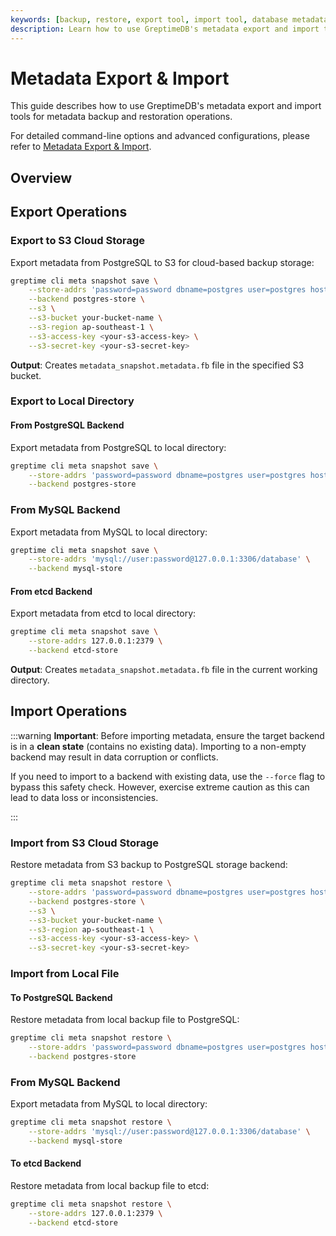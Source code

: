 ```yaml
---
keywords: [backup, restore, export tool, import tool, database metadata backup, medata restoration, command line tool, disaster recovery]
description: Learn how to use GreptimeDB's metadata export and import tools for backing up and restoring database metadata, including comprehensive examples and best practices
---
```


# Metadata Export & Import

This guide describes how to use GreptimeDB's metadata export and import tools for metadata backup and restoration operations.

For detailed command-line options and advanced configurations, please refer to [Metadata Export & Import](/reference/command-lines/utilities/metadata.md).

## Overview

## Export Operations

### Export to S3 Cloud Storage

Export metadata from PostgreSQL to S3 for cloud-based backup storage:

```bash
greptime cli meta snapshot save \
    --store-addrs 'password=password dbname=postgres user=postgres host=localhost port=5432' \
    --backend postgres-store \
    --s3 \
    --s3-bucket your-bucket-name \
    --s3-region ap-southeast-1 \
    --s3-access-key <your-s3-access-key> \
    --s3-secret-key <your-s3-secret-key>
```

**Output**: Creates `metadata_snapshot.metadata.fb` file in the specified S3 bucket.

### Export to Local Directory

#### From PostgreSQL Backend

Export metadata from PostgreSQL to local directory:

```bash
greptime cli meta snapshot save \
    --store-addrs 'password=password dbname=postgres user=postgres host=localhost port=5432' \
    --backend postgres-store
```

### From MySQL Backend

Export metadata from MySQL to local directory:

```bash
greptime cli meta snapshot save \
    --store-addrs 'mysql://user:password@127.0.0.1:3306/database' \
    --backend mysql-store
```

#### From etcd Backend

Export metadata from etcd to local directory:

```bash
greptime cli meta snapshot save \
    --store-addrs 127.0.0.1:2379 \
    --backend etcd-store
```

**Output**: Creates `metadata_snapshot.metadata.fb` file in the current working directory.

## Import Operations

:::warning
**Important**: Before importing metadata, ensure the target backend is in a **clean state** (contains no existing data). Importing to a non-empty backend may result in data corruption or conflicts. 

If you need to import to a backend with existing data, use the `--force` flag to bypass this safety check. However, exercise extreme caution as this can lead to data loss or inconsistencies.

:::

### Import from S3 Cloud Storage

Restore metadata from S3 backup to PostgreSQL storage backend:

```bash
greptime cli meta snapshot restore \
    --store-addrs 'password=password dbname=postgres user=postgres host=localhost port=5432' \
    --backend postgres-store \
    --s3 \
    --s3-bucket your-bucket-name \
    --s3-region ap-southeast-1 \
    --s3-access-key <your-s3-access-key> \
    --s3-secret-key <your-s3-secret-key>
```

### Import from Local File

#### To PostgreSQL Backend

Restore metadata from local backup file to PostgreSQL:

```bash
greptime cli meta snapshot restore \
    --store-addrs 'password=password dbname=postgres user=postgres host=localhost port=5432' \
    --backend postgres-store
```

### From MySQL Backend

Export metadata from MySQL to local directory:

```bash
greptime cli meta snapshot restore \
    --store-addrs 'mysql://user:password@127.0.0.1:3306/database' \
    --backend mysql-store
```

#### To etcd Backend

Restore metadata from local backup file to etcd:

```bash
greptime cli meta snapshot restore \
    --store-addrs 127.0.0.1:2379 \
    --backend etcd-store
```
